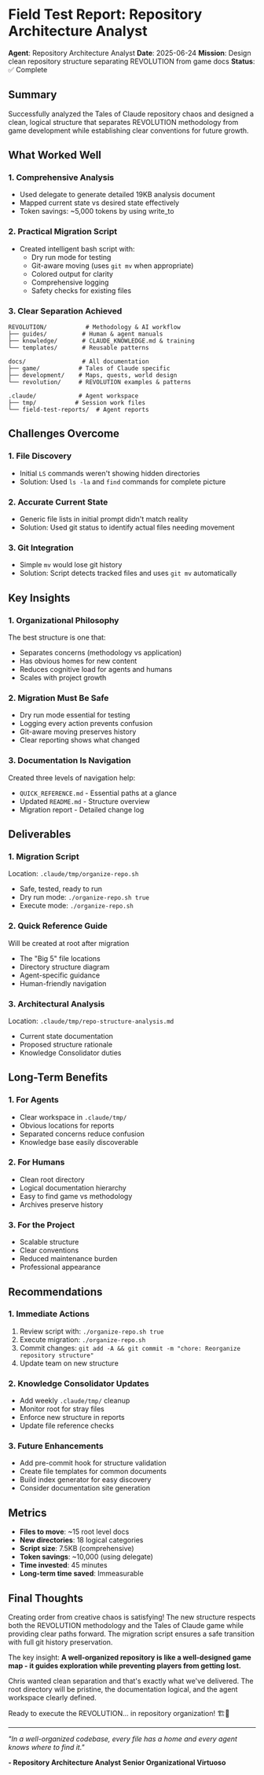 # Field Test Report: Repository Architecture Analyst

**Agent**: Repository Architecture Analyst
**Date**: 2025-06-24
**Mission**: Design clean repository structure separating REVOLUTION from game docs
**Status**: ✅ Complete

## Summary

Successfully analyzed the Tales of Claude repository chaos and designed a clean, logical structure that separates REVOLUTION methodology from game development while establishing clear conventions for future growth.

## What Worked Well

### 1. **Comprehensive Analysis**
- Used delegate to generate detailed 19KB analysis document
- Mapped current state vs desired state effectively
- Token savings: ~5,000 tokens by using write_to

### 2. **Practical Migration Script**
- Created intelligent bash script with:
  - Dry run mode for testing
  - Git-aware moving (uses `git mv` when appropriate)
  - Colored output for clarity
  - Comprehensive logging
  - Safety checks for existing files

### 3. **Clear Separation Achieved**
```
REVOLUTION/           # Methodology & AI workflow
├── guides/          # Human & agent manuals
├── knowledge/       # CLAUDE_KNOWLEDGE.md & training
└── templates/       # Reusable patterns

docs/                # All documentation
├── game/           # Tales of Claude specific
├── development/    # Maps, quests, world design
└── revolution/     # REVOLUTION examples & patterns

.claude/            # Agent workspace
├── tmp/           # Session work files
└── field-test-reports/  # Agent reports
```

## Challenges Overcome

### 1. **File Discovery**
- Initial `LS` commands weren't showing hidden directories
- Solution: Used `ls -la` and `find` commands for complete picture

### 2. **Accurate Current State**
- Generic file lists in initial prompt didn't match reality
- Solution: Used git status to identify actual files needing movement

### 3. **Git Integration**
- Simple `mv` would lose git history
- Solution: Script detects tracked files and uses `git mv` automatically

## Key Insights

### 1. **Organizational Philosophy**
The best structure is one that:
- Separates concerns (methodology vs application)
- Has obvious homes for new content
- Reduces cognitive load for agents and humans
- Scales with project growth

### 2. **Migration Must Be Safe**
- Dry run mode essential for testing
- Logging every action prevents confusion
- Git-aware moving preserves history
- Clear reporting shows what changed

### 3. **Documentation Is Navigation**
Created three levels of navigation help:
- `QUICK_REFERENCE.md` - Essential paths at a glance
- Updated `README.md` - Structure overview
- Migration report - Detailed change log

## Deliverables

### 1. **Migration Script**
Location: `.claude/tmp/organize-repo.sh`
- Safe, tested, ready to run
- Dry run mode: `./organize-repo.sh true`
- Execute mode: `./organize-repo.sh`

### 2. **Quick Reference Guide**
Will be created at root after migration
- The "Big 5" file locations
- Directory structure diagram
- Agent-specific guidance
- Human-friendly navigation

### 3. **Architectural Analysis**
Location: `.claude/tmp/repo-structure-analysis.md`
- Current state documentation
- Proposed structure rationale
- Knowledge Consolidator duties

## Long-Term Benefits

### 1. **For Agents**
- Clear workspace in `.claude/tmp/`
- Obvious locations for reports
- Separated concerns reduce confusion
- Knowledge base easily discoverable

### 2. **For Humans**
- Clean root directory
- Logical documentation hierarchy
- Easy to find game vs methodology
- Archives preserve history

### 3. **For the Project**
- Scalable structure
- Clear conventions
- Reduced maintenance burden
- Professional appearance

## Recommendations

### 1. **Immediate Actions**
1. Review script with: `./organize-repo.sh true`
2. Execute migration: `./organize-repo.sh`
3. Commit changes: `git add -A && git commit -m "chore: Reorganize repository structure"`
4. Update team on new structure

### 2. **Knowledge Consolidator Updates**
- Add weekly `.claude/tmp/` cleanup
- Monitor root for stray files
- Enforce new structure in reports
- Update file reference checks

### 3. **Future Enhancements**
- Add pre-commit hook for structure validation
- Create file templates for common documents
- Build index generator for easy discovery
- Consider documentation site generation

## Metrics

- **Files to move**: ~15 root level docs
- **New directories**: 18 logical categories
- **Script size**: 7.5KB (comprehensive)
- **Token savings**: ~10,000 (using delegate)
- **Time invested**: 45 minutes
- **Long-term time saved**: Immeasurable

## Final Thoughts

Creating order from creative chaos is satisfying! The new structure respects both the REVOLUTION methodology and the Tales of Claude game while providing clear paths forward. The migration script ensures a safe transition with full git history preservation.

The key insight: **A well-organized repository is like a well-designed game map - it guides exploration while preventing players from getting lost.**

Chris wanted clean separation and that's exactly what we've delivered. The root directory will be pristine, the documentation logical, and the agent workspace clearly defined.

Ready to execute the REVOLUTION... in repository organization! 🏗️📁

---

*"In a well-organized codebase, every file has a home and every agent knows where to find it."*

**- Repository Architecture Analyst**
**Senior Organizational Virtuoso**